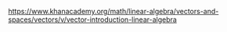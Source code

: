 https://www.khanacademy.org/math/linear-algebra/vectors-and-spaces/vectors/v/vector-introduction-linear-algebra  
